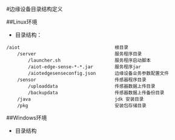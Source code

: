 #边缘设备目录结构定义

##Linux环境
+ 目录结构：
```
/aiot                                   根目录
    /server                             服务程序目录
        /launcher.sh                    服务程序启动脚本
        /aiot-edge-sense-*-*.jar        服务程序jar
        /aiotedgesenseconfig.json       边缘设备业务参数配置文件
    /sensor                             传感器程序目录
        /uploaddata                     传感器数据上传目录
        /backupdata                     传感器数据上传备份目录
    /java                               jdk 安装目录
    /pkg                                安装包存储目录
```
                
                




##Windows环境
+ 目录结构
